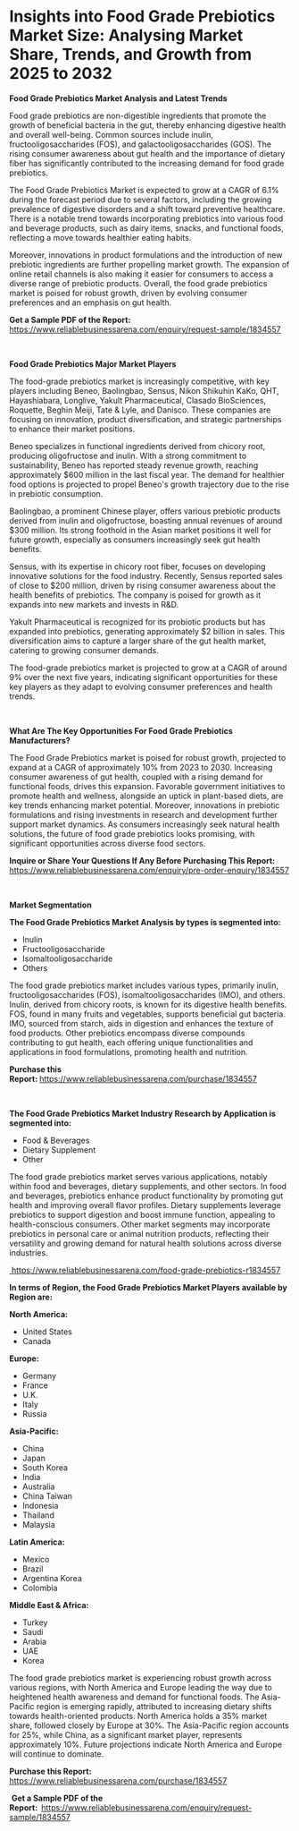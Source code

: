 <p><h1>Insights into Food Grade Prebiotics Market Size: Analysing Market Share, Trends, and Growth from 2025 to 2032</h1></p><p><strong>Food Grade Prebiotics Market Analysis and Latest Trends</strong></p>
<p><p>Food grade prebiotics are non-digestible ingredients that promote the growth of beneficial bacteria in the gut, thereby enhancing digestive health and overall well-being. Common sources include inulin, fructooligosaccharides (FOS), and galactooligosaccharides (GOS). The rising consumer awareness about gut health and the importance of dietary fiber has significantly contributed to the increasing demand for food grade prebiotics.</p><p>The Food Grade Prebiotics Market is expected to grow at a CAGR of 6.1% during the forecast period due to several factors, including the growing prevalence of digestive disorders and a shift toward preventive healthcare. There is a notable trend towards incorporating prebiotics into various food and beverage products, such as dairy items, snacks, and functional foods, reflecting a move towards healthier eating habits.</p><p>Moreover, innovations in product formulations and the introduction of new prebiotic ingredients are further propelling market growth. The expansion of online retail channels is also making it easier for consumers to access a diverse range of prebiotic products. Overall, the food grade prebiotics market is poised for robust growth, driven by evolving consumer preferences and an emphasis on gut health.</p></p>
<p><strong>Get a Sample PDF of the Report:&nbsp;</strong> <a href="https://www.reliablebusinessarena.com/enquiry/request-sample/1834557?utm_campaign=2632&utm_medium=2&utm_source=Github&utm_content=ia&utm_term=19042025&utm_id=food-grade-prebiotics">https://www.reliablebusinessarena.com/enquiry/request-sample/1834557</a></p>
<p>&nbsp;</p>
<p><strong>Food Grade Prebiotics Major Market Players</strong></p>
<p><p>The food-grade prebiotics market is increasingly competitive, with key players including Beneo, Baolingbao, Sensus, Nikon Shikuhin KaKo, QHT, Hayashiabara, Longlive, Yakult Pharmaceutical, Clasado BioSciences, Roquette, Beghin Meiji, Tate & Lyle, and Danisco. These companies are focusing on innovation, product diversification, and strategic partnerships to enhance their market positions.</p><p>Beneo specializes in functional ingredients derived from chicory root, producing oligofructose and inulin. With a strong commitment to sustainability, Beneo has reported steady revenue growth, reaching approximately $600 million in the last fiscal year. The demand for healthier food options is projected to propel Beneo's growth trajectory due to the rise in prebiotic consumption.</p><p>Baolingbao, a prominent Chinese player, offers various prebiotic products derived from inulin and oligofructose, boasting annual revenues of around $300 million. Its strong foothold in the Asian market positions it well for future growth, especially as consumers increasingly seek gut health benefits.</p><p>Sensus, with its expertise in chicory root fiber, focuses on developing innovative solutions for the food industry. Recently, Sensus reported sales of close to $200 million, driven by rising consumer awareness about the health benefits of prebiotics. The company is poised for growth as it expands into new markets and invests in R&D.</p><p>Yakult Pharmaceutical is recognized for its probiotic products but has expanded into prebiotics, generating approximately $2 billion in sales. This diversification aims to capture a larger share of the gut health market, catering to growing consumer demands.</p><p>The food-grade prebiotics market is projected to grow at a CAGR of around 9% over the next five years, indicating significant opportunities for these key players as they adapt to evolving consumer preferences and health trends.</p></p>
<p>&nbsp;</p>
<p><strong>What Are The Key Opportunities For Food Grade Prebiotics Manufacturers?</strong></p>
<p><p>The Food Grade Prebiotics market is poised for robust growth, projected to expand at a CAGR of approximately 10% from 2023 to 2030. Increasing consumer awareness of gut health, coupled with a rising demand for functional foods, drives this expansion. Favorable government initiatives to promote health and wellness, alongside an uptick in plant-based diets, are key trends enhancing market potential. Moreover, innovations in prebiotic formulations and rising investments in research and development further support market dynamics. As consumers increasingly seek natural health solutions, the future of food grade prebiotics looks promising, with significant opportunities across diverse food sectors.</p></p>
<p><strong>Inquire or Share Your Questions If Any Before Purchasing This Report:</strong> <a href="https://www.reliablebusinessarena.com/enquiry/pre-order-enquiry/1834557?utm_campaign=2632&utm_medium=2&utm_source=Github&utm_content=ia&utm_term=19042025&utm_id=food-grade-prebiotics">https://www.reliablebusinessarena.com/enquiry/pre-order-enquiry/1834557</a></p>
<p>&nbsp;</p>
<p><strong>Market Segmentation</strong></p>
<p><strong>The Food Grade Prebiotics Market Analysis by types is segmented into:</strong></p>
<p><ul><li>Inulin</li><li>Fructooligosaccharide</li><li>Isomaltooligosaccharide</li><li>Others</li></ul></p>
<p><p>The food grade prebiotics market includes various types, primarily inulin, fructooligosaccharides (FOS), isomaltooligosaccharides (IMO), and others. Inulin, derived from chicory roots, is known for its digestive health benefits. FOS, found in many fruits and vegetables, supports beneficial gut bacteria. IMO, sourced from starch, aids in digestion and enhances the texture of food products. Other prebiotics encompass diverse compounds contributing to gut health, each offering unique functionalities and applications in food formulations, promoting health and nutrition.</p></p>
<p><strong>Purchase this Report:&nbsp;</strong><a href="https://www.reliablebusinessarena.com/purchase/1834557?utm_campaign=2632&utm_medium=2&utm_source=Github&utm_content=ia&utm_term=19042025&utm_id=food-grade-prebiotics">https://www.reliablebusinessarena.com/purchase/1834557</a></p>
<p>&nbsp;</p>
<p><strong>The Food Grade Prebiotics Market Industry Research by Application is segmented into:</strong></p>
<p><ul><li>Food & Beverages</li><li>Dietary Supplement</li><li>Other</li></ul></p>
<p><p>The food grade prebiotics market serves various applications, notably within food and beverages, dietary supplements, and other sectors. In food and beverages, prebiotics enhance product functionality by promoting gut health and improving overall flavor profiles. Dietary supplements leverage prebiotics to support digestion and boost immune function, appealing to health-conscious consumers. Other market segments may incorporate prebiotics in personal care or animal nutrition products, reflecting their versatility and growing demand for natural health solutions across diverse industries.</p></p>
<p><a href="https://www.reliablebusinessarena.com/food-grade-prebiotics-r1834557?utm_campaign=2632&utm_medium=2&utm_source=Github&utm_content=ia&utm_term=19042025&utm_id=food-grade-prebiotics">&nbsp;https://www.reliablebusinessarena.com/food-grade-prebiotics-r1834557</a></p>
<p><strong>In terms of Region, the Food Grade Prebiotics Market Players available by Region are:</strong></p>
<p>
    <p> <strong> North America: </strong>
        <ul>
            <li>United States</li>
            <li>Canada</li>
        </ul>
        </p> 
    <p> <strong> Europe: </strong>
        <ul>
            <li>Germany</li>
            <li>France</li>
            <li>U.K.</li>
            <li>Italy</li>
            <li>Russia</li>
        </ul>
        </p> 
    <p> <strong> Asia-Pacific: </strong>
        <ul>
            <li>China</li>
            <li>Japan</li>
            <li>South Korea</li>
            <li>India</li>
            <li>Australia</li>
            <li>China Taiwan</li>
            <li>Indonesia</li>
            <li>Thailand</li>
            <li>Malaysia</li>
        </ul>
        </p> 
    <p> <strong> Latin America: </strong>
        <ul>
            <li>Mexico</li>
            <li>Brazil</li>
            <li>Argentina Korea</li>
            <li>Colombia</li>
        </ul>
        </p> 
    <p> <strong> Middle East & Africa: </strong>
        <ul>
            <li>Turkey</li>
            <li>Saudi</li>
            <li>Arabia</li>
            <li>UAE</li>
            <li>Korea</li>
        </ul>
    </p>
    </p>
<p><p>The food grade prebiotics market is experiencing robust growth across various regions, with North America and Europe leading the way due to heightened health awareness and demand for functional foods. The Asia-Pacific region is emerging rapidly, attributed to increasing dietary shifts towards health-oriented products. North America holds a 35% market share, followed closely by Europe at 30%. The Asia-Pacific region accounts for 25%, while China, as a significant market player, represents approximately 10%. Future projections indicate North America and Europe will continue to dominate.</p></p>
<p><strong>Purchase this Report: </strong><a href="https://www.reliablebusinessarena.com/purchase/1834557?utm_campaign=2632&utm_medium=2&utm_source=Github&utm_content=ia&utm_term=19042025&utm_id=food-grade-prebiotics">https://www.reliablebusinessarena.com/purchase/1834557</a></p>
<p>&nbsp;<strong>Get a Sample PDF of the Report:&nbsp;&nbsp;</strong><a href="https://www.reliablebusinessarena.com/enquiry/request-sample/1834557?utm_campaign=2632&utm_medium=2&utm_source=Github&utm_content=ia&utm_term=19042025&utm_id=food-grade-prebiotics">https://www.reliablebusinessarena.com/enquiry/request-sample/1834557</a></p>
<p><strong></strong></p>
<p><p></p><p></p><p></p></p>